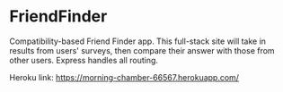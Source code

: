 # FriendFinder
Compatibility-based Friend Finder app. This full-stack site will take in results from users' surveys, then compare their answer with those from other users. Express handles all routing. 


Heroku link: https://morning-chamber-66567.herokuapp.com/